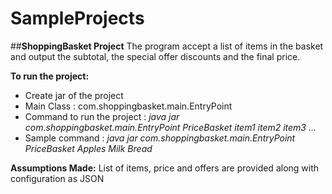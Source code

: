 # SampleProjects

##**ShoppingBasket Project**
The program accept a list of items in the basket and output the subtotal, the special offer discounts and the final price.

**To run the project:**
* Create jar of the project 
* Main Class : com.shoppingbasket.main.EntryPoint
* Command to run the project : 
  *java jar com.shoppingbasket.main.EntryPoint PriceBasket item1 item2 item3 ...*
* Sample command : <return>
  *java jar com.shoppingbasket.main.EntryPoint PriceBasket Apples Milk Bread*
  
**Assumptions Made:**
List of items, price and offers are provided along with configuration as JSON
